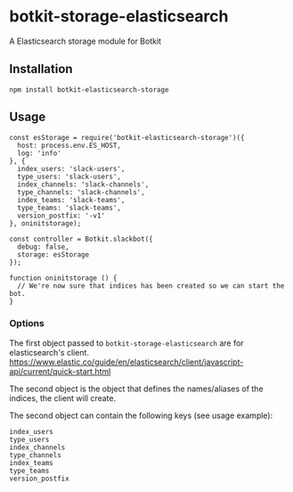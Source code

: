 # botkit-storage-elasticsearch

A Elasticsearch storage module for Botkit

## Installation

    npm install botkit-elasticsearch-storage

## Usage

    const esStorage = require('botkit-elasticsearch-storage')({
      host: process.env.ES_HOST,
      log: 'info'
    }, {
      index_users: 'slack-users',
      type_users: 'slack-users',
      index_channels: 'slack-channels',
      type_channels: 'slack-channels',
      index_teams: 'slack-teams',
      type_teams: 'slack-teams',
      version_postfix: '-v1'
    }, oninitstorage);

    const controller = Botkit.slackbot({
      debug: false,
      storage: esStorage
    });

    function oninitstorage () {
      // We're now sure that indices has been created so we can start the bot.
    }

### Options

The first object passed to `botkit-storage-elasticsearch` are for elasticsearch's
client. https://www.elastic.co/guide/en/elasticsearch/client/javascript-api/current/quick-start.html

The second object is the object that defines the names/aliases of the indices,
the client will create.

The second object can contain the following keys (see usage example):
    
    index_users
    type_users
    index_channels
    type_channels
    index_teams
    type_teams
    version_postfix
